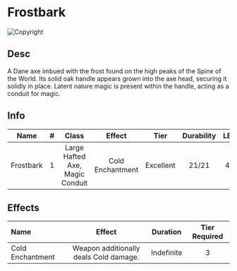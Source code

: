 # Frostbark

![Copyright]()

## Desc

A Dane axe imbued with the frost found on the high peaks of the Spine of the World. Its solid oak handle appears grown into the axe head, securing it solidly in place. Latent nature magic is present within the handle, acting as a conduit for magic.

## Info

|   Name    |   #   |              Class              |      Effect      |   Tier    | Durability |  LB   | Value |
| :-------: | :---: | :-----------------------------: | :--------------: | :-------: | :--------: | :---: | :---: |
| Frostbark |   1   | Large Hafted Axe, Magic Conduit | Cold Enchantment | Excellent |   21/21    |   4   | ? bc  |

## Effects

| Name             |                 Effect                 |  Duration  | Tier Required |
| :--------------- | :------------------------------------: | :--------: | :-----------: |
| Cold Enchantment | Weapon additionally deals Cold damage. | Indefinite |       3       |
